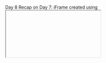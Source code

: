 Day 8
Recap on Day 7:
iFrame created using <iframe> tag
used to embed one document inside another
it can be nested iframe1>iframe2>iframe3
Switch to the frame In order to findElement(s) inside frame
driver.switchTo().frame(frameIndexNumber);
driver.switchTo().frame(frameIdOrName);
driver.switchTo().frame(iframeWebElement);
Once done with the frame, need to switch out of it
one level up :
driver.switchTo().parentFrame();
go to all the way top :
driver.switchTo().defaultContent();
File Upload
Uploading a file in selenium is very straightforward.
Unlike doing it manually where we have to click to open window and select the file, In selenium , we just need to

identify the input element with type attribute file
<input type="file" id="file-upload">
sendKeys the file location on your computer
On Mac,
right-click on the file you want to upload
press option key on your keyboard,
it will show copy file path option for copying full path.
On Windows,
right-click on the file you want to upload
select last option properties
select security tab
copy down the full path displayed there
The just hit upload button.
Here is the full code we did in class.

driver.get("http://practice.cybertekschool.com/upload");
// locate the input filed :
WebElement fileInputField = driver.findElement(By.id("file-upload"));
String filePath = "/Users/training/Desktop/TheCoolPic.jpg" ;
fileInputField.sendKeys(filePath);
// click upload button with id file-submit
driver.findElement(By.id("file-submit")).click();
Browser Utility class
We have been using Thread.sleep(3000) in couple places to slow down the execution.

However, everytime we use it , we are forced to handle checked exception.

So we decided to wrap it up into a method and handle the checked exception inside the method.

Here is the BrowserUtil we created.

public class BrowserUtil {
/**
* A method to pause the thread certain seconds
* @param seconds
*/
public static void waitFor(int seconds){
try {
Thread.sleep(seconds * 1000);
} catch (InterruptedException e) {
e.printStackTrace();
}
}
}
Now, whenever we have to wait we can just call as below

BrowserUtil.waitFor(2); // wait for 2 seconds no need to handle checked exception
Actions Class
Actions Class in Selenium is a built-in feature provided by the selenium
for handling keyboard and mouse events.

Here is the Actions Class Java Doc.

These operations from the action class are performed using the advanced user interaction API in Selenium Webdriver

Common Actions Class Operations
drag and drop
hover over ,move to element
double click
right click
click and hold
release
and more
Creating Actions Object
Actions class is coming from org.openqa.selenium.interactions.Actions

First we need to create Action object by passing WebDriver instance

Actions actions = new Actions(driver);
Actions class use a common design pattern known as builder pattern to compose one or more actions together then perform them as one unit.

Actions Class Hover over Demo
You can hover over using moveToElement method and pass WebElement object you have located.

Once done composing actions , WE MUST END IT WITH .perform() or it will not trigger the actions.

driver.get("http://practice.cybertekschool.com/hovers");
//locating first the images from the page
WebElement img1 = driver.findElement(By.xpath("(//img)[1]"));
//create instance of Actions class' object to be able to use its method
Actions actions = new Actions(driver);
//Hover over to first image
actions.moveToElement(img1).perform();
Actions Class Drag and Drop Demo
We used this website to practice how we can drag an element into another element.

Drag and Drop is actually consists of few steps below :

Move to the draggable element (hover over)
Click and hold
Move to the target element (hover)
Release the mouse hold
Actions class method dragAndDrop method that access two WebElements as arguments made it easy.

It will drag the first element you passed and drop it second element.

Here is the example we did in class.

//navigate to demo site
driver.get("https://demos.telerik.com/kendo-ui/dragdrop/index");
Thread.sleep(2000);
WebElement smallCircle  = driver.findElement(By.id("draggable"));
WebElement biggerCircle = driver.findElement(By.id("droptarget"));
// create Actions object
Actions actions = new Actions(driver);
// drag left box and drop ip into right box
actions.dragAndDrop(smallCircle,biggerCircle).perform();
You have option to pause in between multiple actions in the chain.

It can be done using pause(time in milleseconds).

This can be also done by breaking down into smaller steps then perform.

actions.moveToElement(smallCircle).pause(1000)
.clickAndHold().pause(1000)
.moveToElement(biggerCircle).pause(1000)
.release().perform();
Method dragAndDrop is actually doing it in one shot.

Actions Class Keyboard actions Demo
You can perform common keyboard operations like combo keypress.

Here is simple example for SHIFT+abc then type efg:

Hold down to SHIFT using keyDown method and pass Keys.SHIFT
actions.keyDown(Keys.SHIFT)
keyDown method is meant for special modifier keys like
SHIFT
CONTROL
COMMAND
ALT (for windows) OPTIONS for mac
Press any other keys using sendKeys method of Actions class
actions.keyDown(Keys.SHIFT).sendKeys("abc")
since we are holding down to SHIFT key , it will actually enter ABC
Releasing the key that you are holding down to using keyUp
actions.keyDown(Keys.SHIFT).sendKeys("abc").keyUp(Keys.SHIFT)
just like we would do manually, once done, we will need to stop holding down to SHIFT
if you enter more text now using sendKeys, it will now enter lowercase.
actions.keyDown(Keys.SHIFT).sendKeys("abc").keyUp(Keys.SHIFT).sendKeys("efg")
the result if perform() is called : ABCefg
You can pause in between actions using pause method
pause method exclusively used for pausing in between action chain
it can not be used anywhere else and not replacement for sleep method
actions.keyDown(Keys.SHIFT).sendKeys("abc").pause(1000).keyUp(Keys.SHIFT)
Once we are done combining actions, we can end with perform() for trigger.
actions.keyDown(Keys.SHIFT).sendKeys("abc").pause(1000).keyUp(Keys.SHIFT).sendKeys("efg").perform();`
or write it in multiple like for readability as below :
actions.keyDown(Keys.SHIFT)            // hold down shift
.sendKeys("abc").pause(1000)   // enter abc and pasue 1 second
.keyUp(Keys.SHIFT).            // release shift now
sendKeys("efg").pause(1000)   // enter efg and pasue 1 second
perform();                 // trigger it and get result "ABCefg"
Here is the full code demo for Actions class.

Tab and Windows
Selenium sees new tab and new windows exactly the same with no difference
Every tab/window is a separate window
Selenium can focus & control one window at a time
We can switch to window using window handles
Window Handle
A randomly generated unique alpha-numeric string that assigned to the tab or window when it's open for the first time.

For example : CDwindow-289A5E491DD3D41196B5372DFF19885F

Every tab and window get their own unique handle value like above.
Selenium can use it to switch to certain tab or window.

Two methods available to get window handle in selenium

driver.getWindowHandle()
return String handle value of current window or tab
String currentHandle = driver.getWindowHandle();
driver.getWindowHandles()
return all window handles in Set
Set<String> allHandles = driver.getWindowHandles();
All selenium need for switching tab or window is the window handle.

Switching Window using Window Handle
Here is how code look like :

driver.switchTo().window(theWindowHandleGoesHere);
Here is the simple code demo to demonstrate switching to all windows available and printing out titles

// get current handle
String currentHandle = driver.getWindowHandle();
// click some links to generate few more windows
// omitted here
Set<String> allHandles = driver.getWindowHandles();
Iterate over switching each windows using their window handle

for(String eachHandle: allHandles){
// swicth to it using handle
driver.switchTo().window(eachHandle);
// print title
System.out.println("driver.getTitle() = " + driver.getTitle());
}
Switch back to original window using its handle we stored

driver.switchTo().window(currentHandle);
System.out.println("driver.getTitle() = " + driver.getTitle());
Here is the full code demo we did in class.

Running Javascript Code
There will be time we need to rely on running browser specific javascript to perform certain actions like

scrolling the window
scrolling the element into the view
and anything that work on browser
JavaScriptExecutor Interface
The Selenium WebDriver API provides the ability to execute JavaScript code with the browser window.

This is a very useful feature when tests need to interact with the page using JavaScript.

Here is the class diagram to show relationship between classes and interfaces in Selenium WebDriver_UML

RemoteWebDriver inherit WebDriver
RemoteWebDriver inherit JavaScriptExecutioner Interface.
JavaScriptExecutioner has methods to executeScript
ChromeDriver inherit RemoteWebDriver interface
JavaScriptExecutor Interface from Selenium interface can help to achieve that with 2 methods

executeScript
executeAsyncScript
Since JavaScriptExecutioner has the method executeScript,
in order to call the method the driver object need to have JavaScriptExecutioner reference as below by casting.

JavaScriptExecutioner jse = (JavaScriptExecutioner) driver;
Now we can execute browser javascript as below

jse.executeScript("window.scrollBy(0, 1000)");
window.scrollBy(0, 1000) is javascript code for scrolling the window down by 1000 pixel.

In order to see the scrolling effect clearly, We can go to practice site infinite scroll page and scroll down 10 times by 1000 pixel.

driver.get("http://practice.cybertekschool.com/infinite_scroll");
BrowserUtil.waitFor(2);
// get JavascriptExecutor reference from driver variable
// so we can run this js code windows.scrollBy(0,1000)
JavascriptExecutor jse = (JavascriptExecutor) driver;
// it uses execute method to run javascript , it can accept parameter
jse.executeScript("window.scrollBy(0,1000)") ;

// scrolling once is not obvious, lets loop and scroll 10 times and wait 1 secs
for (int i = 0; i < 10 ; i++) {
jse.executeScript("window.scrollBy(0,1000)") ;
BrowserUtil.waitFor(1);
}
Passing Java variables into JavaScript code
It's possible to pass variable into javascript code using arguments[indexHere].

For example, if we wanted to pass variable into window.scrollBy(0,1000) method, we could do this:

int myScrollNumber = 1000 ;
jse.executeScript("window.scrollBy(0, arguments[0]  )" ,  myScrollNumber  )   ;
myScrollNumber will replace the arguments[0] since it's first argument after the javascript call.

If you want to pass more than one value , you can just add more at the end as below.

int scrollX = 0 ;  
int scrollY = 1000 ;
jse.executeScript("window.scrollBy(arguments[0], arguments[1]  )" ,  scrollX,scrollY  )   ;
I have renamed the variable with shorter name scrollX, scrollY Here is how it's actually passed : Passing arguments

The reason we might want to scroll the window is to avoid certain element is not intractable because it's not in the view either it's down in the page or it's temporarily blocked by other elements.

Javascript can easily scroll the element into the view using below call.

theTargetElement.scrollIntoView(true);
Let's navigate to practice site First step we need to take is to locate the element to be scrolled into view.

driver.get("http://practice.cybertekschool.com/large");
// get JavascriptExecutor reference out of driver
JavascriptExecutor jse = (JavascriptExecutor) driver;
// locate the element
WebElement cybetekSchoolLnk = driver.findElement(By.linkText("Cybertek School"));
// pass this element as argument to javascript
jse.executeScript("arguments[0].scrollIntoView(true)" ,  cybetekSchoolLnk  );
As we saw from previous example , arguments[0] will be replaced by the element cybetekSchoolLnk and it will be scrolled into the view wherever it is.